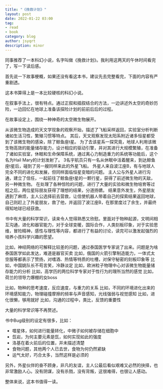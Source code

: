 ```yaml
---
title: "《挽救计划》"
layout: post
date: 2022-01-22 03:00
tag:
- read
- book
category: blog
author: jsyqrt
description: minor
---
```


同事推荐了一本科幻小说，名字叫做《挽救计划》。我利用这两天的午休时间看完了，写一下读后感。

首先说一下故事梗概，如果还没有看这本书，建议先去完整看完，下面的内容有严重剧透。

这本书算得上是一本比较硬核的科幻小说。

在叙事手法上，很有特点。通过正叙和插叙结合的方法，一边讲述外太空的奇妙历险，一边回忆在地球上准备该探险计划的前前后后的过程。

在故事设定上，围绕一种神奇的太空微生物展开。

从该微生物造成的天文学现象的观察开始，描述了飞船采样返回，实验室分析判断诸如生活习性，繁殖习惯等特点。
其后，天文观察发现太阳系附近诸多恒星都受到了该微生物的感染，除了鲸鱼座t星。
为了去该星系一探究竟，地球人利用该微生物高效的能量储存能力，设计相应的驱动引擎，并对其进行大规模繁殖，在准备了诸如实验室，休眠和生命保障系统，通过离心力制造重力的系统等功能后，这个名为Hail Mary的计划发射了。
3名宇航员只有一名从休眠中活着醒来，到达鲸鱼座t星后，碰到了另一艘同样来此的外星飞船。
外星人来自波江座B，有与地球人完全不同的进化和发展，但同样面临恒星变暗的问题。
主人公与外星人进行沟通，建立了信任，一起前往了鲸鱼座t星的一颗行星，获得了前述微生物的天敌，另一种微生物。
在处理了各种惊险的问题，进行了大量的实验和微生物培育等过程之后，两位星际朋友获得了理想的结果，分道扬镳。
结果意外发生，外星朋友遇到了麻烦，主人公选择前去营救，让信使机器人带着自己的探索结果返回地球，自己则赶上了外星朋友，救了他，并返回了波江座B，在那里度过了余生，并最终得知地球已经获救。

书中有大量的科学常识，读来令人觉得熟悉又欣慰。里面对于物种起源，文明间相互沟通，进化和器官能力，对于全球变暖，国际合作，人类刻板印象，对于实验思维，冒险精神，感性与理性等内容，都进行了有益的讨论，读完可以激发起强烈的培养小孩科学兴趣的愿望。

比如，神经网络的可解释比较差的问题，通过泰国医学专家说了出来。问题是为啥泰国医学如此发达，难道是器官买卖
比如，俄国的火箭引擎制造能力，一体式太空服等都表示了赞扬，对嗜酒、热情等特质的吐槽，对保守秘密的刻板印象等
比如，中国姚队长不苟言笑，冷静淡定
比如，欧洲粒子物理中心对该微生物能量储存能力的分析
比如，高学历的两位科学专家对于性行为的理所当然的感觉
比如，荷兰的领导力爆棚的女boss

比如，物种的思考速度，反应速度，与重力的关系
比如，不同的环境进化出来的环境感知能力，物理碰撞摩擦的频率与声音感知，光线强弱与视觉感知
比如，进化很懒，够用就好
比如，沟通的过程中，类比，反馈的重要性

大量的科学常识等不再赘述。

书中Bug级别的设定有很多，比如：
* 噬星体，如何进行能量转化，中微子如何被存储在细胞中
* 氙岩，为何主要元素是氙，如何实现如此的强度
* 洛基在着火前后的位置，并未描述清楚
* 食物问题，其他两个人已去世，食物为何仍然紧缺
* 运气太好，巧合太多，当然这样是必须的

另外，外星伙伴的奋不顾身，非凡的友谊，主人公最后看似艰难又必然的抉择，也非常激励人心。没有阴谋，没有杀戮，没有背叛，这很难得，也很让人感动。

整体来说，这本书值得一读。
